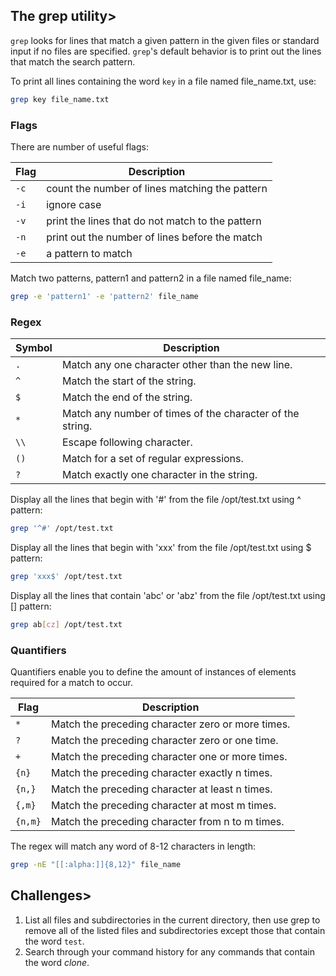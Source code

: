 ## The grep utility>
`grep` looks for lines that match a given pattern in the given files or standard input if no files are specified. `grep`'s default behavior is to print out the lines that match the search pattern.

To print all lines containing the word `key` in a file named file_name.txt, use:

```bash
grep key file_name.txt
```

### Flags
There are number of useful flags:

| Flag | Description |
| --- | --- |
| `-c` | count the number of lines matching the pattern |
| `-i` | ignore case |
| `-v` | print the lines that do not match to the pattern |
| `-n` | print out the number of lines before the match |
| `-e` | a pattern to match |

Match two patterns, pattern1 and pattern2 in a file named file_name:

```bash
grep -e 'pattern1' -e 'pattern2' file_name
```

### Regex

| Symbol | Description |
| --- | --- |
| `.` | Match any one character other than the new line. |
| `^` | Match the start of the string. |
| `$` | Match the end of the string. |
| `*` | Match any number of times of the character of the string. |
| `\\` | Escape following character. |
| `()` | Match for a set of regular expressions. |
| `?` | Match exactly one character in the string. |

Display all the lines that begin with '#' from the file /opt/test.txt using ^ pattern:

```bash
grep '^#' /opt/test.txt
```

Display all the lines that begin with 'xxx' from the file /opt/test.txt using $ pattern:

```bash
grep 'xxx$' /opt/test.txt
```

Display all the lines that contain 'abc' or 'abz' from the file /opt/test.txt using \[\] pattern:

```bash
grep ab[cz] /opt/test.txt
```

### Quantifiers

Quantifiers enable you to define the amount of instances of elements required for a match to occur.

| Flag | Description |
| --- | --- |
| `*` | Match the preceding character zero or more times. |
| `?` | Match the preceding character zero or one time. |
| `+` | Match the preceding character one or more times. |
| `{n}` | Match the preceding character exactly n times. |
| `{n,}` | Match the preceding character at least n times. |
| `{,m}` | Match the preceding character at most m times. |
| `{n,m}` | Match the preceding character from n to m times. |

The regex will match any word of 8-12 characters in length:

```bash
grep -nE "[[:alpha:]]{8,12}" file_name
```

## Challenges>

1. List all files and subdirectories in the current directory, then use grep to remove all of the listed files and subdirectories except those that contain the word `test`. 
2. Search through your command history for any commands that contain the word *clone*.
